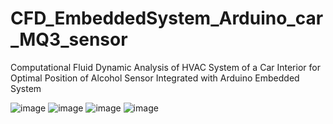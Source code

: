 # CFD_EmbeddedSystem_Arduino_car_MQ3_sensor
Computational Fluid Dynamic Analysis of HVAC System of a Car Interior for Optimal Position of Alcohol Sensor Integrated with Arduino Embedded System


![image](https://github.com/kaushilnagrale/CFD_EmbeddedSystem_Arduino_car_MQ3_sensor/assets/69051817/a796c911-ece6-413b-a3b0-9e1ee6ff3e10)
![image](https://github.com/kaushilnagrale/CFD_EmbeddedSystem_Arduino_car_MQ3_sensor/assets/69051817/c1305093-867c-4f2a-a34b-55036755ccf1)
![image](https://github.com/kaushilnagrale/CFD_EmbeddedSystem_Arduino_car_MQ3_sensor/assets/69051817/5f359c03-0a0b-4178-a92b-d947961b238e)
![image](https://github.com/kaushilnagrale/CFD_EmbeddedSystem_Arduino_car_MQ3_sensor/assets/69051817/83990c8c-5d97-4b89-9244-cadb492876e1)
